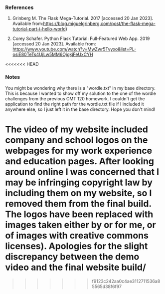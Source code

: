 
### References

1) Grinberg M. The Flask Mega-Tutorial. 2017 [accessed 20 Jan 2023]. Available from:https://blog.miguelgrinberg.com/post/the-flask-mega-tutorial-part-i-hello-world) 

2) Corey Schafer. Python Flask Tutorial: Full-Featured Web App. 2019 [accessed 20 Jan 2023]. Available from: https://www.youtube.com/watch?v=MwZwr5Tvyxo&list=PL-osiE80TeTs4UjLw5MM6OjgkjFeUxCYH

<<<<<<< HEAD
### Notes
 You might be wondering why there is a "wordle.txt" in my base directory. This is because I wanted to show off my solution to the one of the wordle challenges from the previous CMT 120 homework. I couldn't get the application to find the right path for the wordle.txt file if I included it anywhere else, so I just left it in the base directory. Hope you don't mind!

 The video of my website included company and school logos on the webpages for my work experience and education pages. After looking around online I was concerned that I may be infringing copyright law by including them on my website, so I removed them from the final build. The logos have been replaced with images taken either by or for me, or of images with creative commons licenses). Apologies for the slight discrepancy between the demo video and the final website build/
=======
>>>>>>> f9123c242aa0c4ae3112711536a85565d38f6f97

